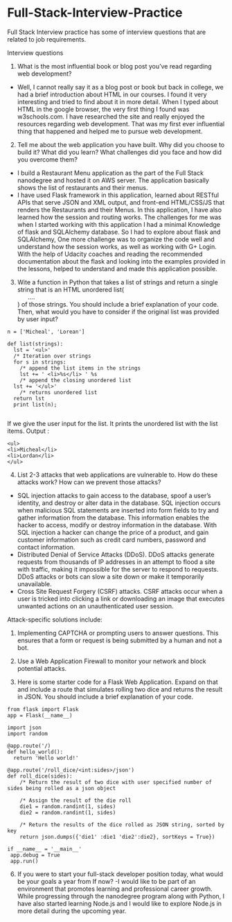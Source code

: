 # Full-Stack-Interview-Practice
Full Stack Interview practice has some of interview questions that are related to job requirements. 

Interview questions

1. What is the most influential book or blog post you’ve read regarding web  development?
  - Well, I cannot really say it as a blog post or book but back in college, we had a brief introduction about HTML in our courses. I found it very interesting and tried to find about it in more detail. 
   When I typed about HTML in the google browser, the very first thing I found was w3schools.com.  I have researched the site and really enjoyed the resources regarding web development. 
   That was my first ever influential thing that happened and helped me to pursue web development.
  
2. Tell me about the web application you have built. Why did you choose to build it? What did you learn? What challenges did you face and how did you overcome them?
 -  I build a Restaurant Menu application as the part of the Full Stack nanodegree and hosted it on AWS server. The application basically shows the list of restaurants
    and their menus.
 - I have used Flask framework in this application,  learned about RESTful APIs that serve JSON and XML output, and front-end HTML/CSS/JS that renders the Restaurants and their Menus. In this application, I have also learned how the session and routing works.
   The challenges for me was when I started working with this application I had a minimal Knowledge of flask and SQLAlchemy database. So I had to explore about flask and SQLAlchemy,  One more challenge was to organize the code well and understand how the session works, as well as working with G+ Login. With the help of Udacity coaches and reading the recommended documentation about the flask and looking into the examples provided in the lessons, helped to understand and made this application possible.

3. Wite a function in Python that takes a list of strings and return a single string that is an HTML unordered list(<ul>….</ul>) of those strings. You should include a brief explanation of your code. Then, what would you have to consider  if the original list was provided by user input?
``` 
n = ['Micheal', 'Lorean']

def list(strings):
  lst = '<ul>'
  /* Iteration over strings
  for s in strings:
    /* append the list items in the strings
    lst += ' <li>%s</li> ' %s
    /* append the closing unordered list
  lst += '</ul>'
    /* returns unordered list
  return lst
  print list(n);
  
```  
If we give the user input for the list. It prints the unordered list with the list items.
Output : 
```
<ul>
<li>Micheal</li>
<li>Lordan</li>
</ul>

```
4. List 2-3 attacks that web applications are vulnerable to. How do these attacks work? How can we prevent those attacks?
  -	SQL injection attacks to gain access to the database, spoof  a user’s identity,  and destroy or alter data in the database. SQL injection occurs when malicious SQL statements are inserted into form fields to try and gather information from the database. This information enables the hacker to access, modify or destroy information in the database. With SQL injection a hacker can change the price of a product, and gain customer information such as credit card numbers, password and contact information.
  -	Distributed Denial of Service Attacks (DDoS). DDoS attacks generate requests from thousands  of IP addresses in an attempt to flood a site with traffic, making it impossible for the server to respond to requests. DDoS attacks or bots can slow a site down or make it temporarily unavailable.
  -	Cross Site Request Forgery (CSRF) attacks. CSRF attacks occur when a user is tricked into clicking a link or downloading an image that executes unwanted actions on an unauthenticated user session.
  
  Attack-specific solutions include:
  1. Implementing CAPTCHA or prompting users to answer questions. This ensures that a form or request is being submitted by a human and not a bot.
  2. Use a Web Application Firewall to monitor your network and block potential attacks.
 
5. Here is some starter code for a Flask Web Application. Expand on that and include a route that simulates rolling two dice and returns    the result in JSON. You should include a brief explanation of your code.
```
from flask import Flask
app = Flask(__name__)

import json
import random

@app.route('/)
def hello_world():
  return 'Hello world!'
  
@app.route('/roll_dice/<int:sides>/json')
def roll_dice(sides):
    /* Return the result of two dice with user specified number of sides being rolled as a json object
    
    /* Assign the result of the die roll
    die1 = random.randint(1, sides)
    die2 = random.randint(1, sides)
    
    /* Return the results of the dice rolled as JSON string, sorted by key
    return json.dumps({'die1' :die1 'die2':die2}, sortKeys = True})

if __name__ = '__main__'
 app.debug = True
 app.run()
```
6. If you were to start your full-stack developer position today, what would be your goals a year from If now?
-I would like to be part of an environment that promotes learning and professional career growth. While progressing through the nanodegree program along with Python, I have also started learning Node.js and I would like to explore Node.js in more detail during the upcoming year.
